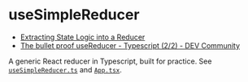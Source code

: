 # useSimpleReducer
 * [Extracting State Logic into a Reducer](https://beta.reactjs.org/learn/extracting-state-logic-into-a-reducer)
 * [The bullet proof useReducer - Typescript (2/2) - DEV Community](https://dev.to/pffigueiredo/the-bullet-proof-usereducer-typescript-22-2kcj) 

A generic React reducer in Typescript, built for practice. See [`useSimpleReducer.ts`](https://github.com/joeyschoblaska/useSimpleReducer/blob/main/src/useSimpleReducer.ts) and [`App.tsx`](https://github.com/joeyschoblaska/useSimpleReducer/blob/main/src/App.tsx).
